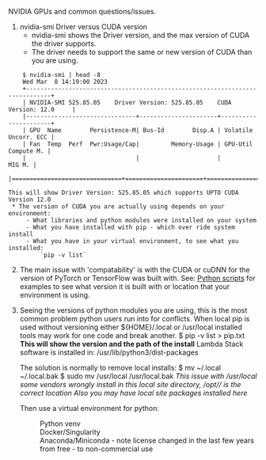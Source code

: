 NVIDIA GPUs and common questions/issues.

1. nvidia-smi Driver versus CUDA version
   * nvidia-smi shows the Driver version, and the max version of CUDA the driver supports.
   * The driver needs to support the same or new version of CUDA than you are using.

```
    $ nvidia-smi | head -8
    Wed Mar  8 14:19:00 2023       
    +-----------------------------------------------------------------------------+
    | NVIDIA-SMI 525.85.05    Driver Version: 525.85.05    CUDA Version: 12.0     |
    |-------------------------------+----------------------+----------------------+
    | GPU  Name        Persistence-M| Bus-Id        Disp.A | Volatile Uncorr. ECC |
    | Fan  Temp  Perf  Pwr:Usage/Cap|         Memory-Usage | GPU-Util  Compute M. |
    |                               |                      |               MIG M. |
    |===============================+======================+======================|
```
    This will show Driver Version: 525.85.05 which supports UPTO CUDA Version 12.0
     * The version of CUDA you are actually using depends on your environment:
         - What libraries and python modules were installed on your system
         - What you have installed with pip - which over ride system install
         - What you have in your virtual environment, to see what you installed:
             `pip -v list` 

2. The main issue with 'compatability' is with the CUDA or cuDNN for the version of 
   PyTorch or TensorFlow was built with.
   See: <A HREF="https://github.com/markwdalton/lambdalabs/tree/main/python-scripts">Python scripts</A> for examples to see
       what version it is built with or location that your environment is using.
3. Seeing the versions of python modules you are using, this is the most common problem python users run into for conflicts.
   When local pip is used without versioning either ${HOME}/.local or /usr/local installed tools may work for one code and
   break another.
      $ pip -v list > pip.txt
      **This will show the version and the path of the install**
      Lambda Stack software is installed in:
           /usr/lib/python3/dist-packages

   The solution is normally to remove local installs:
      $ mv ~/.local ~/.local.bak
      $ sudo mv /usr/local /usr/local.bak
          *This issue with /usr/local some vendors wrongly install in this local site directory, /opt/<org>/<package> is the correct location*
          *Also you may have local site packages installed here*

   Then use a virtual environment for python:
      <dd>Python venv
      <dd>Docker/Singularity
      <dd>Anaconda/Miniconda - note license changed in the last few years from free - to non-commercial use

